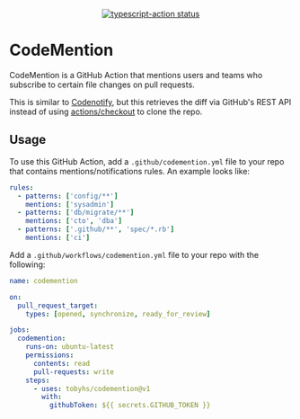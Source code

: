 <p align="center">
  <a href="https://github.com/tobyhs/codemention/actions"><img alt="typescript-action status" src="https://github.com/tobyhs/codemention/workflows/build-test/badge.svg"></a>
</p>

# CodeMention

CodeMention is a GitHub Action that mentions users and teams who subscribe to certain file changes on pull requests.

This is similar to [Codenotify](https://github.com/sourcegraph/codenotify), but this retrieves the diff via GitHub's REST API instead of using [actions/checkout](https://github.com/actions/checkout) to clone the repo.

## Usage

To use this GitHub Action, add a `.github/codemention.yml` file to your repo that contains mentions/notifications rules.
An example looks like:
```yaml
rules:
  - patterns: ['config/**']
    mentions: ['sysadmin']
  - patterns: ['db/migrate/**']
    mentions: ['cto', 'dba']
  - patterns: ['.github/**', 'spec/*.rb']
    mentions: ['ci']
```

Add a `.github/workflows/codemention.yml` file to your repo with the following:
```yaml
name: codemention

on:
  pull_request_target:
    types: [opened, synchronize, ready_for_review]

jobs:
  codemention:
    runs-on: ubuntu-latest
    permissions:
      contents: read
      pull-requests: write
    steps:
      - uses: tobyhs/codemention@v1
        with:
          githubToken: ${{ secrets.GITHUB_TOKEN }}
```
